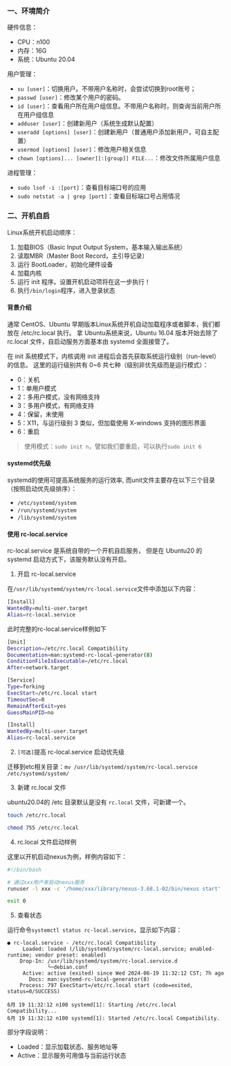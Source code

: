 

### 一、环境简介

硬件信息：
- CPU：n100
- 内存：16G
- 系统：Ubuntu 20.04

用户管理：
- `su [user]`：切换用户。不带用户名称时，会尝试切换到root账号；
- `passwd [user]`：修改某个用户的密码。
- `id [user]`：查看用户所在用户组信息。不带用户名称时，则查询当前用户所在用户组信息
- `adduser [user]`：创建新用户（系统生成默认配置）
- `useradd [options] [user]`：创建新用户（普通用户添加新用户，可自主配置）
- `usermod [options] [user]`：修改用户相关信息
- `chown [options]... [owner][:[group]] FILE...`：修改文件所属用户信息

进程管理：
- `sudo lsof -i :[port]`：查看目标端口号的应用
- `sudo netstat -a | grep [port]`：查看目标端口号占用情况

### 二、开机自启

Linux系统开机启动顺序：
1. 加载BIOS（Basic Input Output System，基本输入输出系统）
2. 读取MBR（Master Boot Record，主引导记录）
3. 运行 BootLoader，初始化硬件设备
4. 加载内核
5. 运行 init 程序。设置开机启动项将在这一步执行！
6. 执行`/bin/login`程序，进入登录状态

#### 背景介绍

通常 CentOS、Ubuntu 早期版本Linux系统开机自动加载程序或者脚本，我们都放在 /etc/rc.local 执行。
拿 Ubuntu系统来说，Ubuntu 16.04 版本开始去除了 rc.local 文件，自启动服务方面基本由 systemd 全面接管了。

在 init 系统模式下，内核调用 init 进程后会首先获取系统运行级别（run-level）的信息。
这里的运行级别共有 0~6 共七种（级别非优先级而是运行模式）：
- 0：关机
- 1：单用户模式
- 2：多用户模式，没有网络支持
- 3：多用户模式，有网络支持
- 4：保留，未使用
- 5：X11，与运行级别 3 类似，但加载使用 X-windows 支持的图形界面
- 6：重启

> 使用模式：`sudo init n`，譬如我们要重启，可以执行`sudo init 6`


#### systemd优先级

systemd的使用可提高系统服务的运行效率, 而unit文件主要存在以下三个目录（按照启动优先级排序）：
- `/etc/systemd/system`
- `/run/systemd/system`
- `/lib/systemd/system`


#### 使用 rc-local.service

rc-local.service 是系统自带的一个开机自启服务， 但是在 Ubuntu20 的 systemd 启动方式下，该服务默认没有开启。

1. 开启 rc-local.service

在`/usr/lib/systemd/system/rc-local.service`文件中添加以下内容：
```bash
[Install]
WantedBy=multi-user.target
Alias=rc-local.service
```

此时完整的rc-local.service样例如下

```bash
[Unit]
Description=/etc/rc.local Compatibility
Documentation=man:systemd-rc-local-generator(8)
ConditionFileIsExecutable=/etc/rc.local
After=network.target

[Service]
Type=forking
ExecStart=/etc/rc.local start
TimeoutSec=0
RemainAfterExit=yes
GuessMainPID=no

[Install]
WantedBy=multi-user.target
Alias=rc-local.service
```

2. `[可选]`提高 rc-local.service 启动优先级

迁移到etc相关目录：`mv /usr/lib/systemd/system/rc-local.service /etc/systemd/system/`

3. 新建 rc.local 文件

ubuntu20.04的 /etc 目录默认是没有 `rc.local` 文件，可新建一个。
```bash
touch /etc/rc.local

chmod 755 /etc/rc.local

```

4. rc.local 文件启动样例

这里以开机启动nexus为例，样例内容如下：
```bash
#!/bin/bash

# 通过xxx用户来启动nexus服务
runuser -l xxx -c '/home/xxx/library/nexus-3.68.1-02/bin/nexus start'

exit 0
```

5. 查看状态

运行命令`systemctl status rc-local.service`，显示如下内容：
```
● rc-local.service - /etc/rc.local Compatibility
     Loaded: loaded (/lib/systemd/system/rc-local.service; enabled-runtime; vendor preset: enabled)
    Drop-In: /usr/lib/systemd/system/rc-local.service.d
             └─debian.conf
     Active: active (exited) since Wed 2024-06-19 11:32:12 CST; 7h ago
       Docs: man:systemd-rc-local-generator(8)
    Process: 797 ExecStart=/etc/rc.local start (code=exited, status=0/SUCCESS)

6月 19 11:32:12 n100 systemd[1]: Starting /etc/rc.local Compatibility...
6月 19 11:32:12 n100 systemd[1]: Started /etc/rc.local Compatibility.
```

部分字段说明：
- Loaded：显示加载状态、服务地址等
- Active：显示服务可用值与当前运行状态